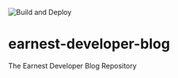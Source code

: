 ![Build and Deploy](https://github.com/konstantinos-mastropavlos-cko/earnest-developer-blog/workflows/Build%20and%20Deploy/badge.svg)

# earnest-developer-blog
The Earnest Developer Blog Repository
